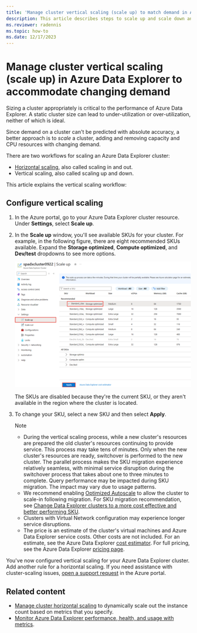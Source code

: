 ```yaml
---
title: 'Manage cluster vertical scaling (scale up) to match demand in Azure Data Explorer'
description: This article describes steps to scale up and scale down an Azure Data Explorer cluster based on changing demand.
ms.reviewer: radennis
ms.topic: how-to
ms.date: 12/17/2023
---
```


# Manage cluster vertical scaling (scale up) in Azure Data Explorer to accommodate changing demand

Sizing a cluster appropriately is critical to the performance of Azure Data Explorer. A static cluster size can lead to under-utilization or over-utilization, neither of which is ideal.

Since demand on a cluster can't be predicted with absolute accuracy, a better approach is to *scale* a cluster, adding and removing capacity and CPU resources with changing demand.

There are two workflows for scaling an Azure Data Explorer cluster:

* [Horizontal scaling](manage-cluster-horizontal-scaling.md), also called scaling in and out.
* Vertical scaling, also called scaling up and down.

This article explains the vertical scaling workflow:

## Configure vertical scaling

1. In the Azure portal, go to your Azure Data Explorer cluster resource. Under **Settings**, select **Scale up**.
1. In the **Scale up** window, you'll see available SKUs for your cluster. For example, in the following figure, there are eight recommended SKUs available. Expand the **Storage optimized**, **Compute optimized**, and **Dev/test** dropdowns to see more options.

    ![Scale up.](media/manage-cluster-vertical-scaling/scale-up.png)

    The SKUs are disabled because they're the current SKU, or they aren't available in the region where the cluster is located.
1. To change your SKU, select a new SKU and then select **Apply**.

    > [!NOTE]
    >
    > * During the vertical scaling process, while a new cluster's resources are prepared the old cluster's resources continuing to provide service. This process may take tens of minutes. Only when the new cluster's resources are ready, switchover is performed to the new cluster. The parallel process makes the SKU migration experience relatively seamless, with minimal service disruption during the switchover process that takes about one to three minutes to complete. Query performance may be impacted during SKU migration. The impact may vary due to usage patterns.
    > * We recommend enabling [Optimized Autoscale](/azure/data-explorer/manage-cluster-horizontal-scaling) to allow the cluster to scale-in following migration. For SKU migration recommendation, see [Change Data Explorer clusters to a more cost effective and better performing SKU](/azure/data-explorer/azure-advisor).
    > * Clusters with Virtual Network configuration may experience longer service disruptions.
    > * The price is an estimate of the cluster's virtual machines and Azure Data Explorer service costs. Other costs are not included. For an estimate, see the Azure Data Explorer [cost estimator](https://dataexplorer.azure.com/AzureDataExplorerCostEstimator.html). For full pricing, see the Azure Data Explorer [pricing page](https://azure.microsoft.com/pricing/details/data-explorer/).

You've now configured vertical scaling for your Azure Data Explorer cluster. Add another rule for a horizontal scaling. If you need assistance with cluster-scaling issues, [open a support request](https://portal.azure.com/#blade/Microsoft_Azure_Support/HelpAndSupportBlade/overview) in the Azure portal.

## Related content

* [Manage cluster horizontal scaling](manage-cluster-horizontal-scaling.md) to dynamically scale out the instance count based on metrics that you specify.
* [Monitor Azure Data Explorer performance, health, and usage with metrics](using-metrics.md).
